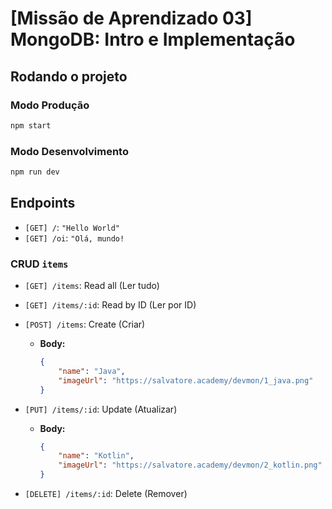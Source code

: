 # [Missão de Aprendizado 03] MongoDB: Intro e Implementação

## Rodando o projeto

### Modo Produção

```bash
npm start
```

### Modo Desenvolvimento

```bash
npm run dev
```

## Endpoints

- `[GET] /`: `"Hello World"`
- `[GET] /oi`: `"Olá, mundo!`

### CRUD `items`

- `[GET] /items`: Read all (Ler tudo)

- `[GET] /items/:id`: Read by ID (Ler por ID)

- `[POST] /items`: Create (Criar)

  - **Body:**

    ```json
    {
    	"name": "Java",
    	"imageUrl": "https://salvatore.academy/devmon/1_java.png"
    }
    ```

- `[PUT] /items/:id`: Update (Atualizar)

  - **Body:**

    ```json
    {
    	"name": "Kotlin",
    	"imageUrl": "https://salvatore.academy/devmon/2_kotlin.png"
    }
    ```

- `[DELETE] /items/:id`: Delete (Remover)
